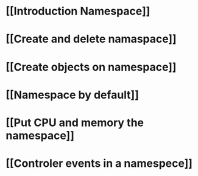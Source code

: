 # [[Introduction Namespace]]
# [[Create and delete namaspace]]
# [[Create objects on namespace]]
# [[Namespace by default]]
# [[Put CPU and memory the namespace]]
# [[Controler events in a namespece]]
